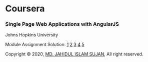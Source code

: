 # Coursera

### Single Page Web Applications with AngularJS

Johns Hopkins University

Module Assignment Solution:     [1](https://mrdeveloperjis.github.io/coursera/single-page-web-applications-with-angularjs/module1-solution/) [2](https://mrdeveloperjis.github.io/coursera/single-page-web-applications-with-angularjs/module2-solution/) [3](https://mrdeveloperjis.github.io/coursera/single-page-web-applications-with-angularjs/module3-solution/) [4](https://mrdeveloperjis.github.io/coursera/single-page-web-applications-with-angularjs/module4-solution/) [5](https://mrdeveloperjis.github.io/coursera/single-page-web-applications-with-angularjs/module5-solution/)

Copyright &copy; 2020, [MD. JAHIDUL ISLAM SUJAN](https://github.com/MrDeveloperJIS), All right reserved.
 